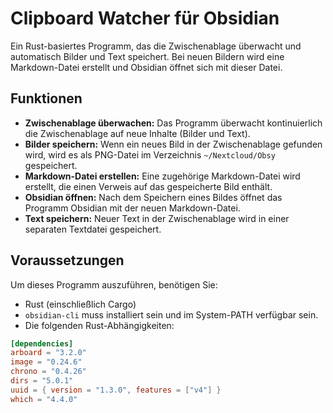 # Clipboard Watcher für Obsidian

Ein Rust-basiertes Programm, das die Zwischenablage überwacht und automatisch Bilder und Text speichert. Bei neuen Bildern wird eine Markdown-Datei erstellt und Obsidian öffnet sich mit dieser Datei.

## Funktionen

- **Zwischenablage überwachen:** Das Programm überwacht kontinuierlich die Zwischenablage auf neue Inhalte (Bilder und Text).
- **Bilder speichern:** Wenn ein neues Bild in der Zwischenablage gefunden wird, wird es als PNG-Datei im Verzeichnis `~/Nextcloud/Obsy` gespeichert.
- **Markdown-Datei erstellen:** Eine zugehörige Markdown-Datei wird erstellt, die einen Verweis auf das gespeicherte Bild enthält.
- **Obsidian öffnen:** Nach dem Speichern eines Bildes öffnet das Programm Obsidian mit der neuen Markdown-Datei.
- **Text speichern:** Neuer Text in der Zwischenablage wird in einer separaten Textdatei gespeichert.

## Voraussetzungen

Um dieses Programm auszuführen, benötigen Sie:

- Rust (einschließlich Cargo)
- `obsidian-cli` muss installiert sein und im System-PATH verfügbar sein.
- Die folgenden Rust-Abhängigkeiten:

```toml
[dependencies]
arboard = "3.2.0"
image = "0.24.6"
chrono = "0.4.26"
dirs = "5.0.1"
uuid = { version = "1.3.0", features = ["v4"] }
which = "4.4.0"

